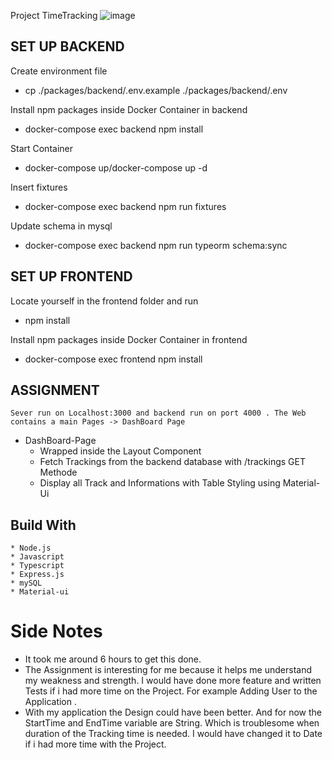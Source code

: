 <!-- Heading -->
Project TimeTracking
![image](https://user-images.githubusercontent.com/60237489/116254951-14159080-a772-11eb-8986-6a626411f108.png)

## SET UP BACKEND

Create environment file 
* cp ./packages/backend/.env.example ./packages/backend/.env

Install npm packages inside Docker Container in backend
* docker-compose exec backend npm install

Start Container
* docker-compose up/docker-compose up -d 

Insert fixtures
* docker-compose exec backend npm run fixtures

Update schema in mysql
* docker-compose exec backend npm run typeorm schema:sync

## SET UP FRONTEND
Locate yourself in the frontend folder and run
* npm install 

Install npm packages inside Docker Container in frontend
* docker-compose exec frontend npm install

## ASSIGNMENT 
    Sever run on Localhost:3000 and backend run on port 4000 . The Web contains a main Pages -> DashBoard Page 
* DashBoard-Page
    * Wrapped inside the Layout Component
    * Fetch Trackings from the backend database with /trackings GET Methode
    * Display all Track and Informations with Table Styling using Material-Ui

## Build With
    * Node.js
    * Javascript
    * Typescript
    * Express.js
    * mySQL
    * Material-ui

# Side Notes
* It took me around 6 hours to get this done. 
* The Assignment is interesting for me because it helps me understand my weakness and strength. I would have done more feature and written Tests if i had more time on the Project. For example Adding User to the Application . 
* With my application the Design could have been better. And for now the StartTime and EndTime variable are String. Which is troublesome when duration of the Tracking time is needed. I would have changed it to Date if i had more time with the Project. 
